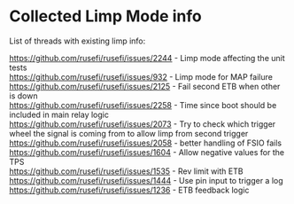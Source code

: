 # Collected Limp Mode info  

List of threads with existing limp info:  

https://github.com/rusefi/rusefi/issues/2244 - Limp mode affecting the unit tests  
https://github.com/rusefi/rusefi/issues/932 - Limp mode for MAP failure  
https://github.com/rusefi/rusefi/issues/2125 - Fail second ETB when other is down  
https://github.com/rusefi/rusefi/issues/2258 - Time since boot should be included in main relay logic  
https://github.com/rusefi/rusefi/issues/2073 - Try to check which trigger wheel the signal is coming from to allow limp from second trigger  
https://github.com/rusefi/rusefi/issues/2058 - better handling of FSIO fails  
https://github.com/rusefi/rusefi/issues/1604 - Allow negative values for the TPS  
https://github.com/rusefi/rusefi/issues/1535 - Rev limit with ETB  
https://github.com/rusefi/rusefi/issues/1444 - Use pin input to trigger a log  
https://github.com/rusefi/rusefi/issues/1236 - ETB feedback logic  


